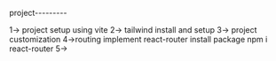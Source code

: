 project---------

1-> project setup using vite
2-> tailwind install and setup
3-> project customization
4->routing implement react-router   install package npm i react-router
5->